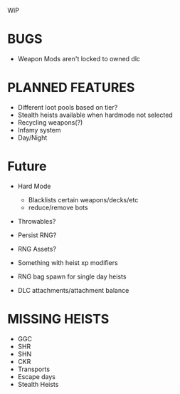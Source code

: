 WiP

# BUGS

- Weapon Mods aren't locked to owned dlc

# PLANNED FEATURES

- Different loot pools based on tier?
- Stealth heists available when hardmode not selected
- Recycling weapons(?)
- Infamy system
- Day/Night

# Future

- Hard Mode

  - Blacklists certain weapons/decks/etc
  - reduce/remove bots

- Throwables?
- Persist RNG?
- RNG Assets?
- Something with heist xp modifiers
- RNG bag spawn for single day heists
- DLC attachments/attachment balance

# MISSING HEISTS

- GGC
- SHR
- SHN
- CKR
- Transports
- Escape days
- Stealth Heists
